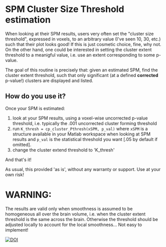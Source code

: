 # SPM Cluster Size Threshold estimation

When looking at their SPM results, users very often set the "cluster size threshold", expressed in voxels, to an arbitrary value (I've seen 10, 30, etc.) such that their plot looks good! If this is just cosmetic choice, fine, why not. On the other hand, one could be interested in setting the cluster extent threshold to a meanigful value, i.e. use an extent corresponding to some p-value.

The goal of this routine is precisely that: given an estimated SPM, find the cluster extent threshold, such that only significant (at a defined **corrected** p-value!) clusters are displayed and listed. 

## How do you use it?
Once your SPM is estimated:
  1. look at your SPM results, using a voxel-wise uncorrected p-value threshold, i.e. typically the .001 uncorrected cluster forming threshold
  2. run `K_thresh = cp_cluster_Pthresh(xSPM, p_val)` where `xSPM` is a structure available in your Matlab workspace when looking at SPM results and `p_val` is the statistical threshold you want [.05 by default if omitted].
  3. change the cluster extend threshold to 'K_thresh'

And that's it!

As usual, this provided 'as is', without any warranty or support. Use at your own risk!

# WARNING:
The results are valid only when smoothness is assumed to be homogeneous all over the brain volume, i.e. when the cluster extent threshold is the same across the brain. Otherwise the threshold should be adjusted locally to account for the local smoothness... Not easy to implement!

[![DOI](https://zenodo.org/badge/49490279.svg)](https://zenodo.org/badge/latestdoi/49490279)
